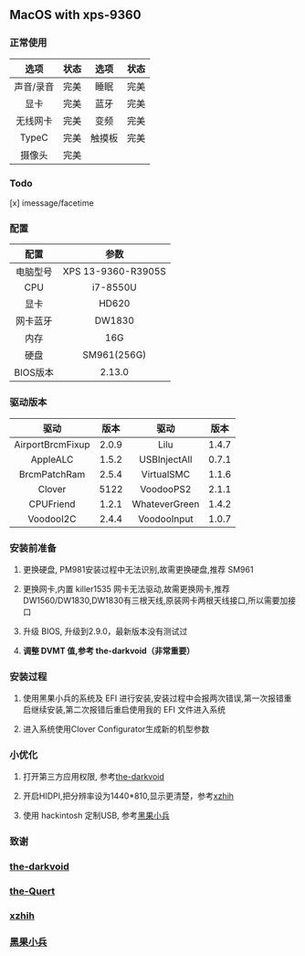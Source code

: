 ## MacOS with xps-9360

### 正常使用
 
| 选项 | 状态 | 选项 | 状态 
| :---: | :---: | :---:| :---: |
声音/录音| 完美 |睡眠| 完美 |
显卡| 完美 |蓝牙| 完美 |
无线网卡| 完美 |变频| 完美 |
TypeC| 完美 |触摸板| 完美 |
摄像头| 完美 |

### Todo

[x] imessage/facetime 

### 配置
|配置|参数
|:---:|:---:|
电脑型号 | XPS 13-9360-R3905S
CPU | i7-8550U
显卡 | HD620
网卡蓝牙 | DW1830
内存 | 16G
硬盘 | SM961(256G)
BIOS版本 | 2.13.0

### 驱动版本

驱动|版本|驱动|版本
:---:|:---:|:---:|:---:
AirportBrcmFixup|2.0.9|Lilu|1.4.7
AppleALC|1.5.2|USBInjectAll|0.7.1
BrcmPatchRam|2.5.4|VirtualSMC|1.1.6
Clover|5122|VoodooPS2|2.1.1
CPUFriend|1.2.1|WhateverGreen|1.4.2
VoodooI2C|2.4.4|VoodooInput|1.0.7

### 安装前准备

1. 更换硬盘, PM981安装过程中无法识别,故需更换硬盘,推荐 SM961

2. 更换网卡,内置 killer1535 网卡无法驱动,故需更换网卡,推荐 DW1560/DW1830,DW1830有三根天线,原装网卡两根天线接口,所以需要加接口

3. 升级 BIOS, 升级到2.9.0，最新版本没有测试过

4. **调整 DVMT 值,参考 the-darkvoid（非常重要）**

### 安装过程

1. 使用黑果小兵的系统及 EFI 进行安装,安装过程中会报两次错误,第一次报错重启继续安装,第二次报错后重启使用我的 EFI 文件进入系统

2.  进入系统使用Clover Configurator生成新的机型参数

### 小优化

1. 打开第三方应用权限, 参考[the-darkvoid](https://github.com/the-darkvoid/XPS9360-macOS)

2. 开启HIDPI,把分辨率设为1440*810,显示更清楚，参考[xzhih](https://github.com/the-Quert/XPS-9360-macOS)

3.  使用 hackintosh 定制USB, 参考[黑果小兵](https://blog.daliansky.net/Intel-FB-Patcher-USB-Custom-Video.html)

### 致谢

### [the-darkvoid](https://github.com/the-darkvoid/XPS9360-macOS)

### [the-Quert](https://github.com/the-Quert/XPS-9360-macOS)

### [xzhih](https://github.com/xzhih/one-key-hidpi)

### [黑果小兵](https://blog.daliansky.net/about/)
